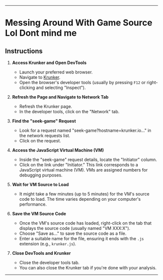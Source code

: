 

---

# Messing Around With Game Source Lol Dont mind me 



## Instructions

1. **Access Krunker and Open DevTools**
   - Launch your preferred web browser.
   - Navigate to [Krunker](https://krunker.io/).
   - Open the browser's developer tools (usually by pressing `F12` or right-clicking and selecting "Inspect").

2. **Refresh the Page and Navigate to Network Tab**
   - Refresh the Krunker page.
   - In the developer tools, click on the "Network" tab.

3. **Find the "seek-game" Request**
   - Look for a request named "seek-game?hostname=krunker.io..." in the network requests list.
   - Click on the request.

4. **Access the JavaScript Virtual Machine (VM)**
   - Inside the "seek-game" request details, locate the "Initiator" column.
   - Click on the link under "Initiator." This link corresponds to a JavaScript virtual machine (VM). VMs are assigned numbers for debugging purposes.

5. **Wait for VM Source to Load**
   - It might take a few minutes (up to 5 minutes) for the VM's source code to load. The time varies depending on your computer's performance.

6. **Save the VM Source Code**
   - Once the VM's source code has loaded, right-click on the tab that displays the source code (usually named "VM XXX:X").
   - Choose "Save as..." to save the source code as a file.
   - Enter a suitable name for the file, ensuring it ends with the `.js` extension (e.g., `krunker.js`).

7. **Close DevTools and Krunker**
   - Close the developer tools tab.
   - You can also close the Krunker tab if you're done with your analysis.

---
